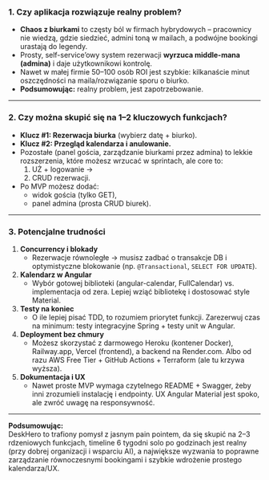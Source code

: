 ### 1. Czy aplikacja rozwiązuje realny problem?  
- **Chaos z biurkami** to częsty ból w firmach hybrydowych – pracownicy nie wiedzą, gdzie siedzieć, admini toną w mailach, a podwójne bookingi urastają do legendy.  
- Prosty, self-service’owy system rezerwacji **wyrzuca middle-mana (admina)** i daje użytkownikowi kontrolę.  
- Nawet w małej firmie 50–100 osób ROI jest szybkie: kilkanaście minut oszczędności na maila/rozwiązanie sporu o biurko.  
- **Podsumowując:** realny problem, jest zapotrzebowanie.  

---

### 2. Czy można skupić się na 1–2 kluczowych funkcjach?  
- **Klucz #1: Rezerwacja biurka** (wybierz datę + biurko).  
- **Klucz #2: Przegląd kalendarza i anulowanie.**  
- Pozostałe (panel gościa, zarządzanie biurkami przez admina) to lekkie rozszerzenia, które możesz wrzucać w sprintach, ale core to:  
  1. UŻ + logowanie →  
  2. CRUD rezerwacji.  
- Po MVP możesz dodać:  
  - widok gościa (tylko GET),  
  - panel admina (prosta CRUD biurek).

---

### 3. Potencjalne trudności  
1. **Concurrency i blokady**  
   - Rezerwacje równoległe → musisz zadbać o transakcje DB i optymistyczne blokowanie (np. `@Transactional`, `SELECT FOR UPDATE`).  
2. **Kalendarz w Angular**  
   - Wybór gotowej biblioteki (angular-calendar, FullCalendar) vs. implementacja od zera. Lepiej wziąć bibliotekę i dostosować style Material.  
3. **Testy na koniec**  
   - O ile lepiej pisać TDD, to rozumiem priorytet funkcji. Zarezerwuj czas na minimum: testy integracyjne Spring + testy unit w Angular.  
4. **Deployment bez chmury**  
   - Możesz skorzystać z darmowego Heroku (kontener Docker), Railway.app, Vercel (frontend), a backend na Render.com. Albo od razu AWS Free Tier + GitHub Actions + Terraform (ale tu krzywa wyższa).  
5. **Dokumentacja i UX**  
   - Nawet proste MVP wymaga czytelnego README + Swagger, żeby inni zrozumieli instalację i endpointy. UX Angular Material jest spoko, ale zwróć uwagę na responsywność.  

---

**Podsumowując:**  
DeskHero to trafiony pomysł z jasnym pain pointem, da się skupić na 2–3 rdzeniowych funkcjach, timeline 6 tygodni solo po godzinach jest realny (przy dobrej organizacji i wsparciu AI), a największe wyzwania to poprawne zarządzanie równoczesnymi bookingami i szybkie wdrożenie prostego kalendarza/UX. 
